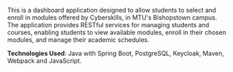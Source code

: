 This is a dashboard application designed to allow students to select and enroll in modules offered by Cyberskills, in MTU's Bishopstown campus. The application provides RESTful services for managing students and courses, enabling students to view available modules, enroll in their chosen modules, and manage their academic schedules.

**Technologies Used**: Java with Spring Boot, PostgreSQL, Keycloak, Maven, Webpack and JavaScript.
